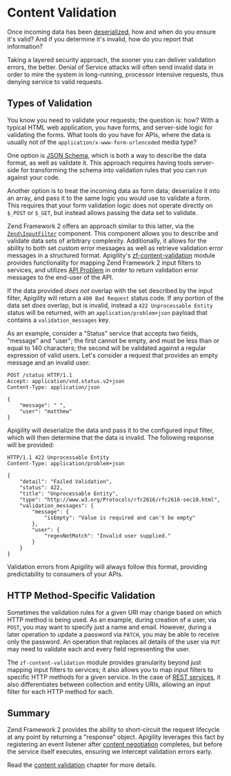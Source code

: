 Content Validation
==================

Once incoming data has been
[deserialized](/api-primer/content-negotioation.md#content-type-negotiation), how and when do you
ensure it's valid? And if you determine it's invalid, how do you report that information?

Taking a layered security approach, the sooner you can deliver validation errors, the better. Denial
of Service attacks will often send invalid data in order to mire the system in long-running,
processor intensive requests, thus denying service to valid requests.

Types of Validation
-------------------

You know you need to validate your requests; the question is: how? With a typical HTML web
application, you have forms, and server-side logic for validating the forms. What tools do you have
for APIs, where the data is usually not of the `application/x-www-form-urlencoded` media type?

One option is [JSON Schema](http://json-schema.org/), which is both a way to describe the data
format, as well as validate it. This approach requires having tools server-side for transforming the
schema into validation rules that you can run against your code.

Another option is to treat the incoming data as form data; deserialize it into an array, and pass it
to the same logic you would use to validate a form. This requires that your form validation logic
does not operate directly on `$_POST` or `$_GET`, but instead allows passing the data set to
validate.

Zend Framework 2 offers an approach similar to this latter, via the
[`Zend\InputFilter`](http://framework.zend.com/manual/2.3/en/modules/zend.input-filter.intro.html)
component. This component allows you to describe and validate data sets of arbitrary complexity.
Additionally, it allows for the ability to both set custom error messages as well as retrieve
validation error messages in a structured format.  Apigility's
[zf-content-validation](https://github.com/zfcampus/zf-content-validation) module provides
functionality for mapping Zend Framework 2 input filters to services, and utilizes [API
Problem](/api-primer/error-reporting.md#api-problem) in order to return validation error messages to
the end-user of the API.


If the data provided _does_ _not_ overlap with the set described by the input filter, Apigility will
return a `400 Bad Request` status code. If any portion of the data set _does_ overlap, but is
invalid, instead a `422 Unprocessable Entity` status will be returned, with an
`application/problem+json` payload that contains a `validation_messages` key.

As an example, consider a "Status" service that accepts two fields, "message" and "user"; the first
cannot be empty, and must be less than or equal to 140 characters; the second will be validated
against a regular expression of valid users. Let's consider a request that provides an empty message
and an invalid user:

```HTTP
POST /status HTTP/1.1
Accept: application/vnd.status.v2+json
Content-Type: application/json

{
    "message": " ",
    "user": "matthew"
}
```

Apigility will deserialize the data and pass it to the configured input filter, which will then
determine that the data is invalid. The following response will be provided:

```HTTP
HTTP/1.1 422 Unprocessable Entity
Content-Type: application/problem+json

{
    "detail": "Failed Validation",
    "status": 422,
    "title": "Unprocessable Entity",
    "type": "http://www.w3.org/Protocols/rfc2616/rfc2616-sec10.html",
    "validation_messages": {
        "message": {
            "isEmpty": "Value is required and can't be empty"
        },
        "user": {
            "regexNotMatch": "Invalid user supplied."
        }
    }
}
```

Validation errors from Apigility will always follow this format, providing predictability to
consumers of your APIs.

HTTP Method-Specific Validation
-------------------------------

Sometimes the validation rules for a given URI may change based on which HTTP method is being used.
As an example, during creation of a user, via `POST`, you may want to specify just a name and email.
However, during a later operation to update a password via `PATCH`, you may be able to receive only
the password. An operation that replaces all details of the user via `PUT` may need to validate each
and every field representing the user.

The `zf-content-validation` module provides granularity beyond just mapping input filters to
services; it also allows you to map input filters to specific HTTP methods for a given service. In
the case of [REST services](/api-primer/what-is-an-api.md#rest), it also differentiates between
collection and entity URIs, allowing an input filter for each HTTP method for each.

Summary
-------

Zend Framework 2 provides the ability to short-circuit the request lifecycle at any point by
returning a "response" object. Apigility leverages this fact by registering an event listener
after [content negotiation](/api-primer/content-negotioation.md) completes, but before the service
itself executes, ensuring we intercept validation errors early.

Read the [content validation](/content-validation/index) chapter for more details.
